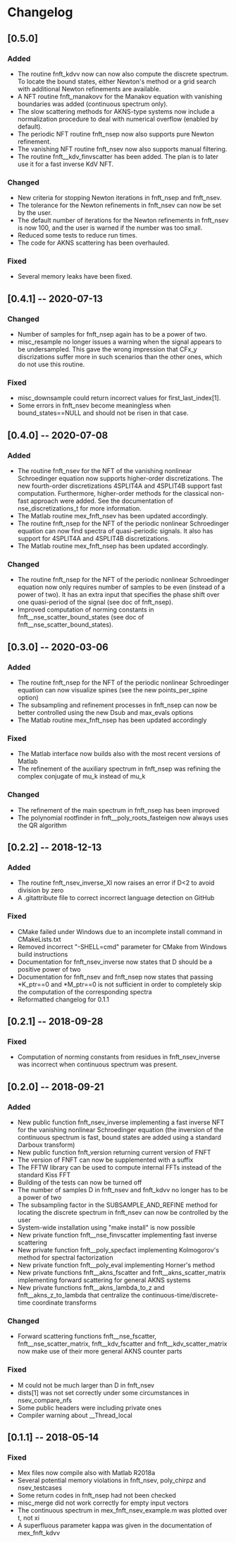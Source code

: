 # Changelog

## [0.5.0]

### Added

- The routine fnft_kdvv now can now also compute the discrete spectrum. To locate the bound states, either Newton's method or a grid search with additional Newton refinements are available.
- A NFT routine fnft_manakovv for the Manakov equation with vanishing boundaries was added (continuous spectrum only).
- The slow scattering methods for AKNS-type systems now include a normalization procedure to deal with numerical overflow (enabled by default).
- The periodic NFT routine fnft_nsep now also supports pure Newton refinement.
- The vanishing NFT routine fnft_nsev now also supports manual filtering.
- The routine fnft__kdv_finvscatter has been added. The plan is to later use it for a fast inverse KdV NFT.

### Changed

- New criteria for stopping Newton iterations in fnft_nsep and fnft_nsev.
- The tolerance for the Newton refinements in fnft_nsev can now be set by the user.
- The default number of iterations for the Newton refinements in fnft_nsev is now 100, and the user is warned if the number was too small.
- Reduced some tests to reduce run times.
- The code for AKNS scattering has been overhauled.

### Fixed

- Several memory leaks have been fixed.

## [0.4.1] -- 2020-07-13

### Changed

- Number of samples for fnft_nsep again has to be a power of two.
- misc_resample no longer issues a warning when the signal appears to be undersampled. This gave the wrong impression that CFx_y discrizations suffer more in such scenarios than the other ones, which do not use this routine.

### Fixed

- misc_downsample could return incorrect values for first_last_index[1].
- Some errors in fnft_nsev become meaningless when bound_states==NULL and should not be risen in that case.

## [0.4.0] -- 2020-07-08

### Added

- The routine fnft_nsev for the NFT of the vanishing nonlinear Schroedinger equation now supports higher-order discretizations. The new fourth-order discretizations 4SPLIT4A and 4SPLIT4B support fast computation. Furthermore, higher-order methods for the classical non-fast approach were added. See the documentation of nse_discretizations_t for more information.
- The Matlab routine mex_fnft_nsev has been updated accordingly.
- The routine fnft_nsep for the NFT of the periodic nonlinear Schroedinger equation can now find spectra of quasi-periodic signals. It also has support for 4SPLIT4A and 4SPLIT4B discretizations.
- The Matlab routine mex_fnft_nsep has been updated accordingly.

### Changed

- The routine fnft_nsep for the NFT of the periodic nonlinear Schroedinger equation now only requires number of samples to be even (instead of a power of two). It has an extra input that specifies the phase shift over one quasi-period of the signal (see doc of fnft_nsep).
- Improved computation of norming constants in fnft__nse_scatter_bound_states (see doc of fnft__nse_scatter_bound_states).

## [0.3.0] -- 2020-03-06

### Added

- The routine fnft_nsep for the NFT of the periodic nonlinear Schroedinger equation can now visualize spines (see the new points_per_spine option)
- The subsampling and refinement processes in fnft_nsep can now be better controlled using the new Dsub and max_evals options
- The Matlab routine mex_fnft_nsep has been updated accordingly

### Fixed

- The Matlab interface now builds also with the most recent versions of Matlab
- The refinement of the auxiliary spectrum in fnft_nsep was refining the complex conjugate of mu_k instead of mu_k

### Changed

- The refinement of the main spectrum in fnft_nsep has been improved
- The polynomial rootfinder in fnft__poly_roots_fasteigen now always uses the QR algorithm

## [0.2.2] -- 2018-12-13

### Added

- The routine fnft_nsev_inverse_XI now raises an error if D<2 to avoid division by zero
- A .gitattribute file to correct incorrect language detection on GitHub

### Fixed

- CMake failed under Windows due to an incomplete install command in CMakeLists.txt
- Removed incorrect "-SHELL=cmd" parameter for CMake from Windows build instructions
- Documentation for fnft_nsev_inverse now states that D should be a positive power of two
- Documentation for fnft_nsev and fnft_nsep now states that passing *K_ptr==0 and *M_ptr==0 is not sufficient in order to completely skip the computation of the corresponding spectra
- Reformatted changelog for 0.1.1

## [0.2.1] -- 2018-09-28

### Fixed

- Computation of norming constants from residues in fnft_nsev_inverse was incorrect when continuous spectrum was present.

## [0.2.0] -- 2018-09-21

### Added

- New public function fnft_nsev_inverse implementing a fast inverse NFT for the vanishing nonlinear Schroedinger equation (the inversion of the continuous spectrum is fast, bound states are added using a standard Darboux transform)
- New public function fnft_version returning current version of FNFT
- The version of FNFT can now be supplemented with a suffix
- The FFTW library can be used to compute internal FFTs instead of the standard Kiss FFT
- Building of the tests can now be turned off
- The number of samples D in fnft_nsev and fnft_kdvv no longer has to be a power of two
- The subsampling factor in the SUBSAMPLE_AND_REFINE method for locating the discrete spectrum in fnft_nsev can now be controlled by the user
- System-wide installation using "make install" is now possible
- New private function fnft__nse_finvscatter implementing fast inverse scattering
- New private function fnft__poly_specfact implementing Kolmogorov's method for spectral factorization
- New private function fnft__poly_eval implementing Horner's method
- New private functions fnft__akns_fscatter and fnft__akns_scatter_matrix implementing forward scattering for general AKNS systems
- New private functions fnft__akns_lambda_to_z and fnft__akns_z_to_lambda that centralize the continuous-time/discrete-time coordinate transforms

### Changed

- Forward scattering functions fnft__nse_fscatter, fnft__nse_scatter_matrix, fnft__kdv_fscatter and fnft__kdv_scatter_matrix now make use of their more general AKNS counter parts

### Fixed

- M could not be much larger than D in fnft_nsev
- dists[1] was not set correctly under some circumstances in nsev_compare_nfs
- Some public headers were including private ones
- Compiler warning about __Thread_local

## [0.1.1] -- 2018-05-14

### Fixed

- Mex files now compile also with Matlab R2018a
- Several potential memory violations in fnft_nsev, poly_chirpz and nsev_testcases
- Some return codes in fnft_nsep had not been checked
- misc_merge did not work correctly for empty input vectors
- The continuous spectrum in mex_fnft_nsev_example.m was plotted over t, not xi
- A superfluous parameter kappa was given in the documentation of mex_fnft_kdvv
